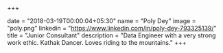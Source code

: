 +++

date = "2018-03-19T00:00:04+05:30" 
name = "Poly Dey"
image = "poly.png"
linkedin = "https://www.linkedin.com/in/poly-dey-793325139/"
title = "Junior Consultant"
description = "Data Engineer with a very strong work ethic. Kathak Dancer. Loves riding to the mountains."
+++